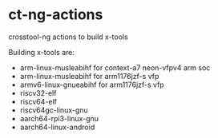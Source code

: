 # ct-ng-actions

crosstool-ng actions to build x-tools

Building x-tools are:

* arm-linux-musleabihf for context-a7 neon-vfpv4 arm soc
* arm-linux-musleabihf for arm1176jzf-s vfp
* armv6-linux-gnueabihf for arm1176jzf-s vfp
* riscv32-elf
* riscv64-elf
* riscv64gc-linux-gnu
* aarch64-rpi3-linux-gnu
* aarch64-linux-android
